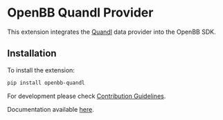 # OpenBB Quandl Provider

This extension integrates the [Quandl](https://data.nasdaq.com/publishers/QDL) data provider into the OpenBB SDK.

## Installation

To install the extension:

```bash
pip install openbb-quandl
```

For development please check [Contribution Guidelines](https://github.com/OpenBB-finance/OpenBBTerminal/blob/feature/openbb-sdk-v4/openbb_sdk/CONTRIBUTING.md).

Documentation available [here](https://docs.openbb.co/sdk).
